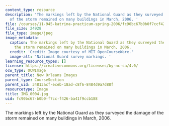 ```yaml
---
content_type: resource
description: 'The markings left by the National Guard as they surveyed the damage
  of the storm remained on many buildings in March, 2006. '
file: /courses/11-945-katrina-practicum-spring-2006/fc90bc67b0b0f7ccf426ba41f9ccb188_IMG_0004.jpg
file_size: 24928
file_type: image/jpeg
image_metadata:
  caption: The markings left by the National Guard as they surveyed the damage of
    the storm remained on many buildings in March, 2006.
  credit: 'Credit: Image courtesy of MIT OpenCourseWare.'
  image-alt: 'National Guard survey markings. '
learning_resource_types: []
license: https://creativecommons.org/licenses/by-nc-sa/4.0/
ocw_type: OCWImage
parent_title: New Orleans Images
parent_type: CourseSection
parent_uid: 34813acf-eceb-18ad-c8f6-8484d9a7d88f
resourcetype: Image
title: IMG_0004.jpg
uid: fc90bc67-b0b0-f7cc-f426-ba41f9ccb188
---
```

The markings left by the National Guard as they surveyed the damage of the storm remained on many buildings in March, 2006. 